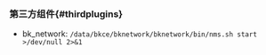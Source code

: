 ### 第三方组件{#thirdplugins}

- bk_network: `/data/bkce/bknetwork/bknetwork/bin/nms.sh start >/dev/null 2>&1`
